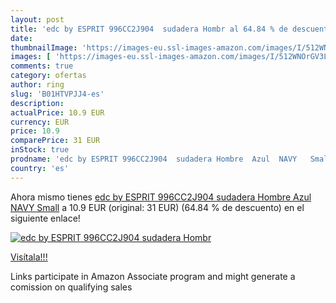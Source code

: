 ```yaml
---
layout: post
title: 'edc by ESPRIT 996CC2J904  sudadera Hombr al 64.84 % de descuento'
date: 
thumbnailImage: 'https://images-eu.ssl-images-amazon.com/images/I/512WNOrGV3L._SL200_.jpg'
images: [ 'https://images-eu.ssl-images-amazon.com/images/I/512WNOrGV3L._SL200_.jpg' ]
comments: true
category: ofertas
author: ring
slug: 'B01HTVPJJ4-es'
description:
actualPrice: 10.9 EUR
currency: EUR
price: 10.9
comparePrice: 31 EUR
inStock: true
prodname: 'edc by ESPRIT 996CC2J904  sudadera Hombre  Azul  NAVY   Small'
country: 'es'
---
```


Ahora mismo tienes [edc by ESPRIT 996CC2J904  sudadera Hombre  Azul  NAVY   Small](https://www.amazon.es/dp/B01HTVPJJ4/?tag=tolees-21) a 10.9 EUR (original: 31 EUR) (64.84 %  de descuento) en el siguiente enlace!

[![edc by ESPRIT 996CC2J904  sudadera Hombr](https://images-eu.ssl-images-amazon.com/images/I/512WNOrGV3L._SL200_.jpg)](https://www.amazon.es/dp/B01HTVPJJ4/?tag=tolees-21)

[Visítala!!!](https://www.amazon.es/dp/B01HTVPJJ4/?tag=tolees-21)

Links participate in Amazon Associate program and might generate a comission on qualifying sales
